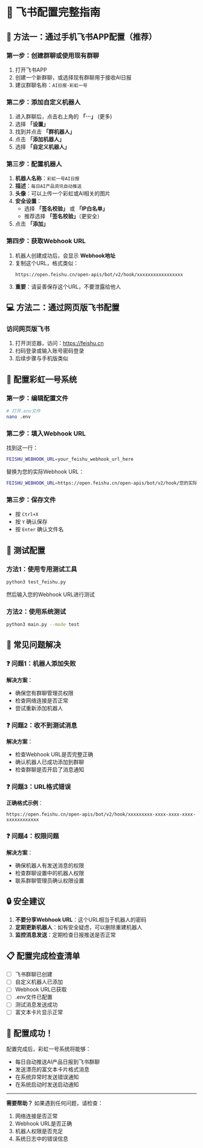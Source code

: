 # 🚀 飞书配置完整指南

## 📱 方法一：通过手机飞书APP配置（推荐）

### 第一步：创建群聊或使用现有群聊
1. 打开飞书APP
2. 创建一个新群聊，或选择现有群聊用于接收AI日报
3. 建议群聊名称：`AI日报-彩虹一号`

### 第二步：添加自定义机器人
1. 进入群聊后，点击右上角的 **「⋯」** (更多)
2. 选择 **「设置」**
3. 找到并点击 **「群机器人」**
4. 点击 **「添加机器人」**
5. 选择 **「自定义机器人」**

### 第三步：配置机器人
1. **机器人名称**：`彩虹一号AI日报`
2. **描述**：`每日AI产品资讯自动推送`
3. **头像**：可以上传一个彩虹或AI相关的图片
4. **安全设置**：
   - 选择 **「签名校验」** 或 **「IP白名单」**
   - 推荐选择 **「签名校验」**（更安全）
5. 点击 **「添加」**

### 第四步：获取Webhook URL
1. 机器人创建成功后，会显示 **Webhook地址**
2. 复制这个URL，格式类似：
   ```
   https://open.feishu.cn/open-apis/bot/v2/hook/xxxxxxxxxxxxxxxxx
   ```
3. **重要**：请妥善保存这个URL，不要泄露给他人

## 💻 方法二：通过网页版飞书配置

### 访问网页版飞书
1. 打开浏览器，访问：https://feishu.cn
2. 扫码登录或输入账号密码登录
3. 后续步骤与手机版类似

## 🔧 配置彩虹一号系统

### 第一步：编辑配置文件
```bash
# 打开.env文件
nano .env
```

### 第二步：填入Webhook URL
找到这一行：
```bash
FEISHU_WEBHOOK_URL=your_feishu_webhook_url_here
```

替换为您的实际Webhook URL：
```bash
FEISHU_WEBHOOK_URL=https://open.feishu.cn/open-apis/bot/v2/hook/您的实际URL
```

### 第三步：保存文件
- 按 `Ctrl+X` 
- 按 `Y` 确认保存
- 按 `Enter` 确认文件名

## 🧪 测试配置

### 方法1：使用专用测试工具
```bash
python3 test_feishu.py
```
然后输入您的Webhook URL进行测试

### 方法2：使用系统测试
```bash
python3 main.py --mode test
```

## 🎯 常见问题解决

### ❓ 问题1：机器人添加失败
**解决方案**：
- 确保您有群聊管理员权限
- 检查网络连接是否正常
- 尝试重新添加机器人

### ❓ 问题2：收不到测试消息
**解决方案**：
- 检查Webhook URL是否完整正确
- 确认机器人已成功添加到群聊
- 检查群聊是否开启了消息通知

### ❓ 问题3：URL格式错误
**正确格式示例**：
```
https://open.feishu.cn/open-apis/bot/v2/hook/xxxxxxxxx-xxxx-xxxx-xxxx-xxxxxxxxxxxx
```

### ❓ 问题4：权限问题
**解决方案**：
- 确保机器人有发送消息的权限
- 检查群聊设置中的机器人权限
- 联系群聊管理员确认权限设置

## 🔒 安全建议

1. **不要分享Webhook URL**：这个URL相当于机器人的密码
2. **定期更新机器人**：如有安全疑虑，可以删除重建机器人
3. **监控消息发送**：定期检查日报推送是否正常

## 📋 配置完成检查清单

- [ ] 飞书群聊已创建
- [ ] 自定义机器人已添加
- [ ] Webhook URL已获取
- [ ] .env文件已配置
- [ ] 测试消息发送成功
- [ ] 富文本卡片显示正常

## 🎉 配置成功！

配置完成后，彩虹一号系统将能够：
- 每日自动推送AI产品日报到飞书群聊
- 发送漂亮的富文本卡片格式消息
- 在系统异常时发送错误通知
- 在系统启动时发送启动通知

---

**需要帮助？** 如果遇到任何问题，请检查：
1. 网络连接是否正常
2. Webhook URL是否正确
3. 机器人权限是否充足
4. 系统日志中的错误信息 